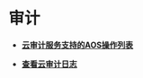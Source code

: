 # 审计<a name="aos_01_9011"></a>

-   **[云审计服务支持的AOS操作列表](云审计服务支持的AOS操作列表.md)**  

-   **[查看云审计日志](查看云审计日志.md)**  


